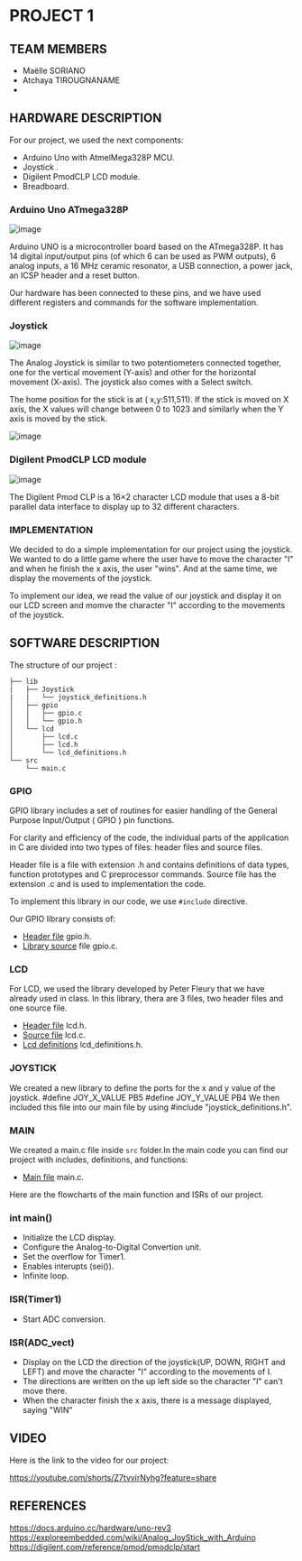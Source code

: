 # PROJECT 1
## TEAM MEMBERS
- Maëlle SORIANO
- Atchaya TIROUGNANAME
- 
## HARDWARE DESCRIPTION

For our project, we used the next components:

- Arduino Uno with AtmelMega328P MCU.
- Joystick .
- Digilent PmodCLP LCD module.
- Breadboard.


### Arduino Uno ATmega328P

![image](https://user-images.githubusercontent.com/114863539/206877940-41feb3db-5e2c-4d62-a621-a31d320ece04.png)

Arduino UNO is a microcontroller board based on the ATmega328P. It has 14 digital input/output pins (of which 6 can be used as PWM outputs), 6 analog inputs, a 16 MHz ceramic resonator, a USB connection, a power jack, an ICSP header and a reset button. 

Our hardware has been connected to these pins, and we have used different registers and commands for the software implementation.

### Joystick

![image](https://user-images.githubusercontent.com/114863539/206877890-6c17b4d4-ae4d-4fff-8d66-6b673cac62f4.png)

The Analog Joystick is similar to two potentiometers connected together, one for the vertical movement (Y-axis) and other for the horizontal movement (X-axis). The joystick also comes with a Select switch.

The home position for the stick is at ( x,y:511,511). If the stick is moved on X axis, the X values will change between 0 to 1023 and similarly when the Y axis is moved by the stick.

![image](https://user-images.githubusercontent.com/114863539/206878131-a2a6d708-3ee7-4932-9f09-46751da8e7bc.png)


### Digilent PmodCLP LCD module

![image](https://user-images.githubusercontent.com/114863539/206877926-a9289cf0-c34a-429e-9641-afbe14eca79b.png)

The Digilent Pmod CLP is a 16×2 character LCD module that uses a 8-bit parallel data interface to display up to 32 different characters.


### IMPLEMENTATION


We decided to do a simple implementation for our project using the joystick. We wanted to do a little game where the user have to move the character "I" and when he finish the x axis, the user "wins". And at the same time, we display the movements of the joystick.

To implement our idea, we read the value of our joystick and display it on our LCD screen and momve the character "I" according to the movements of the joystick. 


## SOFTWARE DESCRIPTION

The structure of our project :
```
├── lib
|   ├── Joystick
|   |   └── joystick_definitions.h
│   ├── gpio
│   │   ├── gpio.c
│   │   └── gpio.h
│   └── lcd
│       ├── lcd.c
│       ├── lcd.h
│       └── lcd_definitions.h
└── src
    └── main.c

```

### GPIO

GPIO library includes a set of routines for easier handling of the General Purpose Input/Output ( GPIO ) pin functions. 

For clarity and efficiency of the code, the individual parts of the application in C are divided into two types of files: header files and source files.

Header file is a file with extension .h and contains definitions of data types, function prototypes and C preprocessor commands. 
Source file has the extension .c and is used to implementation the code. 

To implement this library in our code, we use ```#include``` directive. 

Our GPIO library consists of:
- [Header file](https://github.com/Atchaya23/digital-electronics-2/blob/main/project-1/lib/gpio/gpio.h) gpio.h.
- [Library source](https://github.com/Atchaya23/digital-electronics-2/blob/main/project-1/lib/gpio/gpio.c) file gpio.c.


### LCD

For LCD, we used the library developed by Peter Fleury that we have already used in class.
In this library, thera are 3 files, two header files and one source file.

- [Header file](https://github.com/Atchaya23/digital-electronics-2/blob/main/project-1/lib/lcd/lcd.h) lcd.h.
- [Source file](https://github.com/Atchaya23/digital-electronics-2/blob/main/project-1/lib/lcd/lcd.c) lcd.c.
- [Lcd definitions](https://github.com/Atchaya23/digital-electronics-2/blob/main/project-1/lib/lcd/lcd_definitions.h) lcd_definitions.h.

### JOYSTICK

We created a new library to define the ports for the x and y value of the joystick.
#define JOY_X_VALUE PB5
#define JOY_Y_VALUE PB4
We then included this file into our main file by using #include "joystick_definitions.h".

### MAIN

We created a main.c file inside ```src``` folder.In the main code you can find our project with includes, definitions, and functions:

- [Main file](https://github.com/Atchaya23/digital-electronics-2/blob/main/project-1/src/main.c) main.c.

Here are the flowcharts of the main function and ISRs of our project.

### int main()

* Initialize the LCD display.
* Configure the Analog-to-Digital Convertion unit.
* Set the overflow for Timer1.
* Enables interupts (sei()).
* Infinite loop.



### ISR(Timer1)

* Start ADC conversion.



### ISR(ADC_vect)

* Display on the LCD the direction of the joystick(UP, DOWN, RIGHT and LEFT) and move the character "I" according to the movements of I.
* The directions are written on the up left side so the character "I" can't move there.
* When the character finish the x axis, there is a message displayed, saying "WIN"


## VIDEO

Here is the link to the video for our project:

https://youtube.com/shorts/Z7tvvirNyhg?feature=share


## REFERENCES
https://docs.arduino.cc/hardware/uno-rev3
https://exploreembedded.com/wiki/Analog_JoyStick_with_Arduino
https://digilent.com/reference/pmod/pmodclp/start
